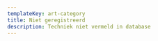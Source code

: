 ```yaml
---
templateKey: art-category
title: Niet geregistreerd
description: Techniek niet vermeld in database
---
```


